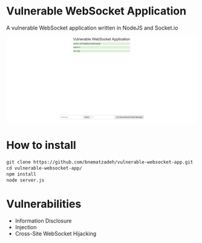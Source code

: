 # Vulnerable WebSocket Application

A vulnerable WebSocket application written in NodeJS and Socket.io

![Logo](https://github.com/bnematzadeh/vulnerable-websocket-app/blob/main/logo.png)

# How to install

```
git clone https://github.com/bnematzadeh/vulnerable-websocket-app.git
cd vulnerable-websocket-app/
npm install
node server.js
```

# Vulnerabilities

- Information Disclosure
- Injection
- Cross-Site WebSocket Hijacking
